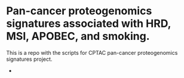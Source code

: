 # Pan-cancer proteogenomics signatures associated with HRD, MSI, APOBEC, and smoking.

This is a repo with the scripts for CPTAC pan-cancer proteogenomics signatures project.

  *